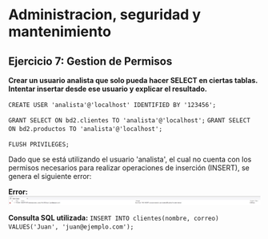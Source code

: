 # Administracion, seguridad y mantenimiento

## Ejercicio 7: Gestion de Permisos

**Crear un usuario analista que solo pueda hacer SELECT en ciertas tablas. Intentar insertar desde
 ese usuario y explicar el resultado.**

`CREATE USER 'analista'@'localhost' IDENTIFIED BY '123456';`

`GRANT SELECT ON bd2.clientes TO 'analista'@'localhost';`
`GRANT SELECT ON bd2.productos TO 'analista'@'localhost';`

`FLUSH PRIVILEGES;`

Dado que se está utilizando el usuario 'analista', el cual no cuenta con los permisos necesarios para realizar operaciones de inserción (INSERT), se genera el siguiente error:

**Error:**
![ERROR](img/error_permiso_7.png)

**Consulta SQL utilizada:**
`INSERT INTO clientes(nombre, correo) VALUES('Juan', 'juan@ejemplo.com');`

